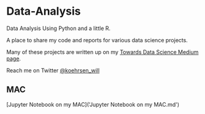 # Data-Analysis

Data Analysis Using Python and a little R. 

A place to share my code and reports for various data science projects.

Many of these projects are written up on my [Towards Data Science Medium page](https://medium.com/@williamkoehrsen). 

Reach me on Twitter [@koehrsen_will](https://twitter.com/@koehrsen_will)

## MAC

[Jupyter Notebook on my MAC]('Jupyter Notebook on my MAC.md')

